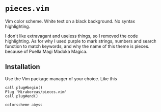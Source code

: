 # `pieces.vim`

Vim color scheme. White text on a black background. No syntax highlighting.

I don't like extravagant and useless things, so I removed the code highlighting. As for why I used purple to mark strings, numbers and search function to match keywords, and why the name of this theme is pieces. because of Puella Magi Madoka Magica.

## Installation

Use the Vim package manager of your choice.
Like this
```
call plug#begin()
Plug 'Miraboreas/pieces.vim'
call plug#end()

colorscheme abyss
```
